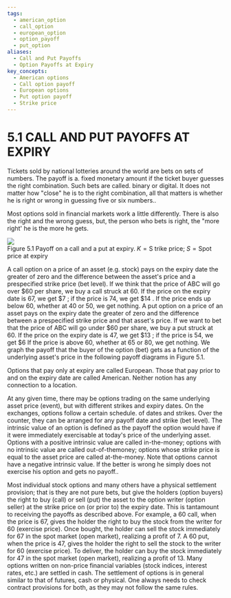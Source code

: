```yaml
---
tags:
  - american_option
  - call_option
  - european_option
  - option_payoff
  - put_option
aliases:
  - Call and Put Payoffs
  - Option Payoffs at Expiry
key_concepts:
  - American options
  - Call option payoff
  - European options
  - Put option payoff
  - Strike price
---
```


# 5.1 CALL AND PUT PAYOFFS AT EXPIRY  

Tickets sold by national lotteries around the world are bets on sets of numbers. The payoff is a. fixed monetary amount if the ticket buyer guesses the right combination. Such bets are called. binary or digital. It does not matter how "close" he is to the right combination, all that matters is whether he is right or wrong in guessing five or six numbers..  

Most options sold in financial markets work a little differently. There is also the right and the wrong guess, but, the person who bets is right, the "more right' he is the more he gets.  

![](48ebe88890837c0b94bd80ec563315212655a0e8b07c49f4e092820fad5adb30.jpg)  
Figure 5.1 Payoff on a call and a put at expiry. $K=\mathrm{S}$ trike price; $S={\mathrm{Spot}}$ price at expiry  

A call option on a price of an asset (e.g. stock) pays on the expiry date the greater of zero and the difference between the asset's price and a prespecified strike price (bet level). If we think that the price of ABC will go over $\$60$ per share, we buy a call struck at 60. If the price on the expiry date is 67, we get $\$7$ ; if the price is 74, we get $\$14$ . If the price ends up below 60, whether at 40 or 50, we get nothing. A put option on a price of an asset pays on the expiry date the greater of zero and the difference between a prespecified strike price and that asset's price. If we want to bet that the price of ABC will go under $\$60$ per share, we buy a put struck at 60. If the price on the expiry date is 47, we get $\$13$ ; if the price is 54, we get $\$6$ If the price is above 60, whether at 65 or 80, we get nothing. We graph the payoff that the buyer of the option (bet) gets as a function of the underlying asset's price in the following payoff diagrams in Figure 5.1.  

Options that pay only at expiry are called European. Those that pay prior to and on the expiry date are called American. Neither notion has any connection to a location.  

At any given time, there may be options trading on the same underlying asset price (event), but with different strikes and expiry dates. On the exchanges, options follow a certain schedule. of dates and strikes. Over the counter, they can be arranged for any payoff date and strike (bet level). The intrinsic value of an option is defined as the payoff the option would have if it were immediately exercisable at today's price of the underlying asset. Options with a positive intrinsic value are called in-the-money; options with no intrinsic value are called out-of-themoney; options whose strike price is equal to the asset price are called at-the-money. Note that options cannot have a negative intrinsic value. If the better is wrong he simply does not exercise his option and gets no payoff..  

Most individual stock options and many others have a physical settlement provision; that is they are not pure bets, but give the holders (option buyers) the right to buy (call) or sell (put) the asset to the option writer (option seller) at the strike price on (or prior to) the expiry date. This is tantamount to receiving the payoffs as described above. For example, a 60 call, when the price is 67, gives the holder the right to buy the stock from the writer for 60 (exercise price). Once bought, the holder can sell the stock immediately for 67 in the spot market (open market), realizing a profit of 7. A 60 put, when the price is 47, gives the holder the right to sell the stock to the writer for 60 (exercise price). To deliver, the holder can buy the stock immediately for 47 in the spot market (open market), realizing a profit of 13. Many options written on non-price financial variables (stock indices, interest rates, etc.) are settled in cash. The settlement of options is in general similar to that of futures, cash or physical. One always needs to check contract provisions for both, as they may not follow the same rules.
